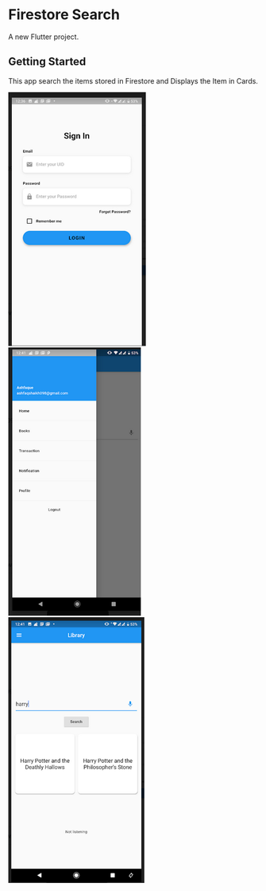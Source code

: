 # Firestore Search

A new Flutter project.

## Getting Started

This app search the items stored in Firestore and Displays the Item in Cards.


![](/lib1.png)
![](/lib2.png)
![](/lib3.png)
